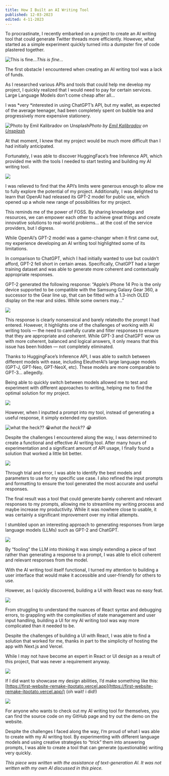 ```yaml
---
title: How I Built an AI Writing Tool
published: 12-03-2023
edited: 4-11-2023
---
```


To procrastinate, I recently embarked on a project to create an AI writing tool that could generate Twitter threads more efficiently. However, what started as a simple experiment quickly turned into a dumpster fire of code plastered together.

![This is fine…](https://cdn-images-1.medium.com/max/2000/1*7gQIHDGCpEocaUTpQBLpdw.jpeg)*This is fine…*

The first obstacle I encountered when creating an AI writing tool was a lack of funds.

As I researched various APIs and tools that could help me develop my project, I quickly realized that I would need to pay for certain services. Large Language Models don’t come cheap after all…

I was *very *interested in using ChatGPT’s API, but my wallet, as expected of the average teenager, had been completely spent on bubble tea and progressively more expensive stationery.

![Photo by [Emil Kalibradov](https://unsplash.com/de/@emkal?utm_source=medium&utm_medium=referral) on [Unsplash](https://unsplash.com?utm_source=medium&utm_medium=referral)](https://cdn-images-1.medium.com/max/12032/0*7pt7fWQh0SuFiQDB)*Photo by [Emil Kalibradov](https://unsplash.com/de/@emkal?utm_source=medium&utm_medium=referral) on [Unsplash](https://unsplash.com?utm_source=medium&utm_medium=referral)*

At that moment, I knew that my project would be much more difficult than I had initially anticipated.

Fortunately, I was able to discover HuggingFace’s free Inference API, which provided me with the tools I needed to start testing and building my AI writing tool.

![](https://cdn-images-1.medium.com/max/3860/1*KALBOaUV8WEuGh89aBhlQQ.png)

I was relieved to find that the API’s limits were generous enough to allow me to fully explore the potential of my project. Additionally, I was delighted to learn that OpenAI had released its GPT-2 model for public use, which opened up a whole new range of possibilities for my project.

This reminds me of the power of FOSS. By sharing knowledge and resources, we can empower each other to achieve great things and create innovative solutions to real-world problems… at the cost of the service providers, but I digress.

While OpenAI’s GPT-2 model was a game-changer when it first came out, my experience developing an AI writing tool highlighted some of its limitations.

In comparison to ChatGPT, which I had initially wanted to use but couldn’t afford, GPT-2 fell short in certain areas. Specifically, ChatGPT had a larger training dataset and was able to generate more coherent and contextually appropriate responses.

GPT-2 generated the following response: “Apple’s iPhone 14 Pro is the only device supported to be compatible with the Samsung Galaxy Gear 360, a successor to the Gear line up, that can be fitted with a 1.3-inch OLED display on the rear and sides. While some owners may…”

![](https://cdn-images-1.medium.com/max/2120/1*Hqh4zEOyL2_d5368_HW1sA.png)

This response is clearly nonsensical and barely relatedto the prompt I had entered. However, it highlights one of the challenges of working with AI writing tools — the need to carefully curate and filter responses to ensure that they are appropriate and coherent. While GPT-3 and ChatGPT wow us with more coherent, balanced and logical answers, it only means that this issue has been hidden — not completely eliminated.

Thanks to HuggingFace’s Inference API, I was able to switch between different models with ease, including EleutherAI’s large language models (GPT-J, GPT-Neo, GPT-NeoX, etc). These models are more comparable to GPT-3… allegedly.

Being able to quickly switch between models allowed me to test and experiment with different approaches to writing, helping me to find the optimal solution for my project.

![](https://cdn-images-1.medium.com/max/4492/1*Uxf75Vh1G9P3iym6riSD5g.png)

However, when I inputted a prompt into my tool, instead of generating a useful response, it simply extended my question.

![what the heck?? 😭](https://cdn-images-1.medium.com/max/2096/1*Zb-Vg2MVtfI4_DrHIc7voQ.png)*what the heck?? 😭*

Despite the challenges I encountered along the way, I was determined to create a functional and effective AI writing tool. After many hours of experimentation and a significant amount of API usage, I finally found a solution that worked a little bit better.

![](https://cdn-images-1.medium.com/max/4168/1*VotWJF66SSOWJtaVgXgEIA.png)

Through trial and error, I was able to identify the best models and parameters to use for my specific use case. I also refined the input prompts and formatting to ensure the tool generated the most accurate and useful responses.

The final result was a tool that could generate barely coherent and relevant responses to my prompts, allowing me to streamline my writing process and maybe increase my productivity. While it was nowhere close to usable, it was certainly a significant improvement over my initial attempts.

I stumbled upon an interesting approach to generating responses from large language models (LLMs) such as GPT-2 and ChatGPT.

![](https://cdn-images-1.medium.com/max/2112/1*OQ_g1fhrJBNSUXU5yYxAIA.png)

By “fooling” the LLM into thinking it was simply extending a piece of text rather than generating a response to a prompt, I was able to elicit coherent and relevant responses from the model.

With the AI writing tool itself functional, I turned my attention to building a user interface that would make it accessible and user-friendly for others to use.

However, as I quickly discovered, building a UI with React was no easy feat.

![](https://cdn-images-1.medium.com/max/2000/1*VJTmZXzFEgbXY4lAa_Hvuw.jpeg)

From struggling to understand the nuances of React syntax and debugging errors, to grappling with the complexities of state management and user input handling, building a UI for my AI writing tool was way more complicated than it needed to be.

Despite the challenges of building a UI with React, I was able to find a solution that worked for me, thanks in part to the simplicity of hosting the app with Next.js and Vercel.

While I may not have become an expert in React or UI design as a result of this project, that was never a requirement anyway.

![](https://cdn-images-1.medium.com/max/2000/1*dGQy0A19Zr8M2YaogEeTrQ.png)

If I did want to showcase my design abilities, I’d make something like this: [https://first-website-remake-jtpotato.vercel.app](https://first-website-remake-jtpotato.vercel.app/) (oh wait! i did!)

![](https://cdn-images-1.medium.com/max/6048/1*qK6d6AVTXq6swa7rbaln1A.png)

For anyone who wants to check out my AI writing tool for themselves, you can find the source code on my GitHub page and try out the demo on the website.

Despite the challenges I faced along the way, I’m proud of what I was able to create with my AI writing tool. By experimenting with different language models and using creative strategies to “trick” them into answering prompts, I was able to create a tool that can generate (questionable) writing very quickly.

*This piece was written with the assistance of text-generation AI. It was not written with my own AI discussed in this piece.*
